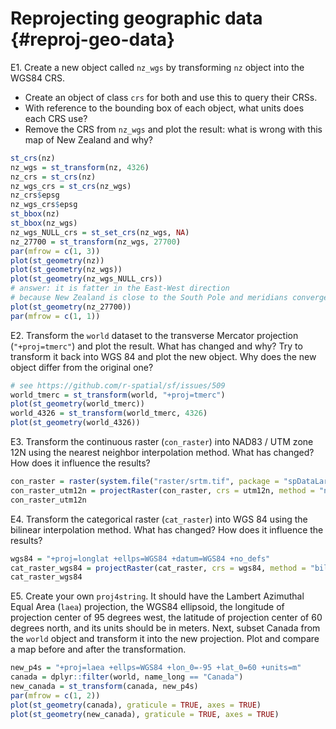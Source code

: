 # Reprojecting geographic data {#reproj-geo-data}




E1. Create a new object called `nz_wgs` by transforming `nz` object into the WGS84 CRS.

- Create an object of class `crs` for both and use this to query their CRSs.
- With reference to the bounding box of each object, what units does each CRS use?
- Remove the CRS from `nz_wgs` and plot the result: what is wrong with this map of New Zealand and why?

```r
st_crs(nz)
nz_wgs = st_transform(nz, 4326)
nz_crs = st_crs(nz)
nz_wgs_crs = st_crs(nz_wgs)
nz_crs$epsg
nz_wgs_crs$epsg
st_bbox(nz)
st_bbox(nz_wgs)
nz_wgs_NULL_crs = st_set_crs(nz_wgs, NA)
nz_27700 = st_transform(nz_wgs, 27700)
par(mfrow = c(1, 3))
plot(st_geometry(nz))
plot(st_geometry(nz_wgs))
plot(st_geometry(nz_wgs_NULL_crs))
# answer: it is fatter in the East-West direction
# because New Zealand is close to the South Pole and meridians converge there
plot(st_geometry(nz_27700))
par(mfrow = c(1, 1))
```

E2. Transform the `world` dataset to the transverse Mercator projection (`"+proj=tmerc"`) and plot the result.
What has changed and why?
Try to transform it back into WGS 84 and plot the new object.
Why does the new object differ from the original one?

```r
# see https://github.com/r-spatial/sf/issues/509
world_tmerc = st_transform(world, "+proj=tmerc")
plot(st_geometry(world_tmerc))
world_4326 = st_transform(world_tmerc, 4326)
plot(st_geometry(world_4326))
```

E3. Transform the continuous raster (`con_raster`) into NAD83 / UTM zone 12N using the nearest neighbor interpolation method.
What has changed?
How does it influence the results?

```r
con_raster = raster(system.file("raster/srtm.tif", package = "spDataLarge"))
con_raster_utm12n = projectRaster(con_raster, crs = utm12n, method = "ngb")
con_raster_utm12n
```

E4. Transform the categorical raster (`cat_raster`) into WGS 84 using the bilinear interpolation method.
What has changed?
How does it influence the results?

```r
wgs84 = "+proj=longlat +ellps=WGS84 +datum=WGS84 +no_defs"
cat_raster_wgs84 = projectRaster(cat_raster, crs = wgs84, method = "bilinear")
cat_raster_wgs84
```

E5. Create your own `proj4string`. 
It should have the Lambert Azimuthal Equal Area (`laea`) projection, the WGS84 ellipsoid, the longitude of projection center of 95 degrees west, the latitude of projection center of 60 degrees north, and its units should be in meters.
Next, subset Canada from the `world` object and transform it into the new projection. 
Plot and compare a map before and after the transformation.

```r
new_p4s = "+proj=laea +ellps=WGS84 +lon_0=-95 +lat_0=60 +units=m"
canada = dplyr::filter(world, name_long == "Canada")
new_canada = st_transform(canada, new_p4s)
par(mfrow = c(1, 2))
plot(st_geometry(canada), graticule = TRUE, axes = TRUE)
plot(st_geometry(new_canada), graticule = TRUE, axes = TRUE)
```
